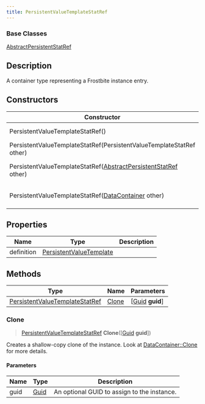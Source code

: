 ```yaml
---
title: PersistentValueTemplateStatRef
---
```

### Base Classes

[AbstractPersistentStatRef](AbstractPersistentStatRef)

## Description

A container type representing a Frostbite instance entry.

## Constructors

| Constructor                                                                                  | Description                                                                                                                                            |
| -------------------------------------------------------------------------------------------- | ------------------------------------------------------------------------------------------------------------------------------------------------------ |
| PersistentValueTemplateStatRef()                                                             | Create a new instance of this container type.                                                                                                          |
| PersistentValueTemplateStatRef(PersistentValueTemplateStatRef other)                         | Create a reference copy of an instance of the same type.                                                                                               |
| PersistentValueTemplateStatRef([AbstractPersistentStatRef](AbstractPersistentStatRef) other) | Upcast an instance of type [AbstractPersistentStatRef](AbstractPersistentStatRef) to [PersistentValueTemplateStatRef](PersistentValueTemplateStatRef). |
| PersistentValueTemplateStatRef([DataContainer](/vext/ref/shared/class/datacontainer) other)    | Upcast an instance of type [DataContainer](/vext/ref/shared/class/datacontainer) to [PersistentValueTemplateStatRef](PersistentValueTemplateStatRef).    |

## Properties

| Name       | Type                                               | Description |
| ---------- | -------------------------------------------------- | ----------- |
| definition | [PersistentValueTemplate](PersistentValueTemplate) |             |

## Methods

| Type                                                             | Name            | Parameters                                     |
| ---------------------------------------------------------------- | --------------- | ---------------------------------------------- |
| [PersistentValueTemplateStatRef](PersistentValueTemplateStatRef) | [Clone](#clone) | \[[Guid](/vext/ref/shared/class/guid) **guid**\] |

### Clone

> [PersistentValueTemplateStatRef](PersistentValueTemplateStatRef) **Clone**(\[[Guid](/vext/ref/shared/class/guid) **guid**\])

Creates a shallow-copy clone of the instance. Look at [DataContainer::Clone](/vext/ref/shared/class/datacontainer#clone) for more details.

#### Parameters

| Name | Type         | Description                                 |
| ---- | ------------ | ------------------------------------------- |
| guid | [Guid](Guid) | An optional GUID to assign to the instance. |
